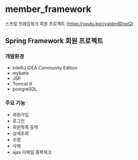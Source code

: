 # member_framework
스프링 프레임워크 회원 프로젝트 (https://youtu.be/cystdm8DgoQ)

## Spring Framework 회원 프로젝트

### 개발환경
- IntelliJ IDEA Community Edition
- mybatis
- JSP
- Tomcat 9
- postgreSQL

### 주요 기능
- 회원가입
- 로그인
- 회원목록 출력
- 상세조회
- 수정
- 삭제
- ajax 이메일 중복체크